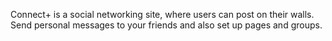 Connect+ is a social networking site, where users can post on their walls. Send personal messages to your friends and also set up pages and groups.
